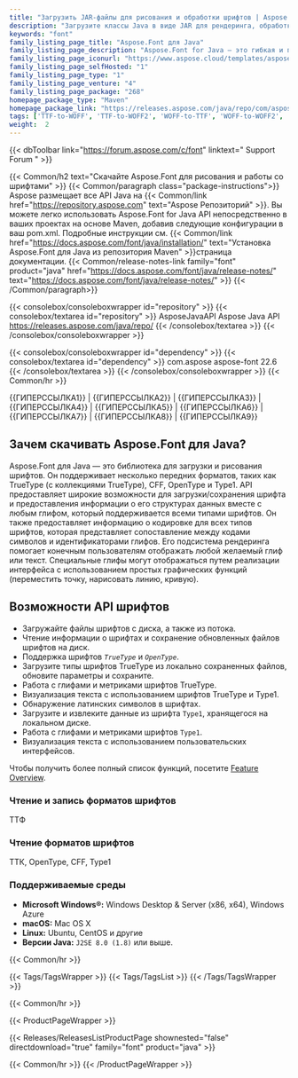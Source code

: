```yaml
---
title: "Загрузить JAR-файлы для рисования и обработки шрифтов | Aspose.Font"
description: "Загрузите классы Java в виде JAR для рендеринга, обработки и преобразования шрифтов (TTF, TTC, OpenType, CFF, Type1 и т. д.). Поддерживает компактный шрифт, латинский шрифт, символы и глифы."
keywords: "font"
family_listing_page_title: "Aspose.Font для Java"
family_listing_page_description: "Aspose.Font for Java — это гибкая и простая в использовании библиотека для работы с различными файлами шрифтов. API поддерживает несколько форматов шрифтов, таких как TrueType CFF, OpenType и Type1."
family_listing_page_iconurl: "https://www.aspose.cloud/templates/aspose/App_Themes/V3/images/font/272x272/aspose_font-for-java.png"
family_listing_page_selfHosted: "1"
family_listing_page_type: "1"
family_listing_page_venture: "4"
family_listing_page_package: "268"
homepage_package_type: "Maven"
homepage_package_link: "https://releases.aspose.com/java/repo/com/aspose/aspose-font/"
tags: ['TTF-to-WOFF', 'TTF-to-WOFF2', 'WOFF-to-TTF', 'WOFF-to-WOFF2', 'WOFF2-to-TTF', '', 'WOFF2-to-WOFF', 'EOT-to-TTF', 'EOT-to-WOFF', 'EOT-to-WOFF2', 'Type1-to-TFF', 'Type1-to-WOFF', 'Type1-to-WOFF2', 'CFF-to-TTF', 'CFF-to-WOFF', 'CFF-to-WOFF2']
weight:  2
---
```


{{< dbToolbar link="https://forum.aspose.com/c/font" linktext=" Support Forum " >}}

{{< Common/h2 text="Скачайте Aspose.Font для рисования и работы со шрифтами"  >}}
{{< Common/paragraph class="package-instructions">}}
Aspose размещает все API Java на
{{< Common/link href="https://repository.aspose.com" text="Aspose Репозиторий"  >}}. Вы можете легко использовать Aspose.Font for Java API непосредственно в ваших проектах на основе Maven, добавив следующие конфигурации в ваш pom.xml. Подробные инструкции см.
{{< Common/link href="https://docs.aspose.com/font/java/installation/" text="Установка Aspose.Font для Java из репозитория Maven"  >}}страница документации.
{{< Common/release-notes-link family="font" product="java" href="https://docs.aspose.com/font/java/release-notes/" text="https://docs.aspose.com/font/java/release-notes/"  >}}
{{< /Common/paragraph>}}

{{< consolebox/consoleboxwrapper id="repository" >}}
   {{< consolebox/textarea id="repository" >}} 
      <repository>
      <id>AsposeJavaAPI</id>
      <name>Aspose Java API</name>
      <url>https://releases.aspose.com/java/repo/</url>
      </repository> 
   {{< /consolebox/textarea >}}
{{< /consolebox/consoleboxwrapper >}}

{{< consolebox/consoleboxwrapper id="dependency" >}}
   {{< consolebox/textarea id="dependency" >}}
      <dependency>
      <groupId>com.aspose</groupId>
      <artifactId>aspose-font</artifactId>
      <version>22.6</version>
      </dependency>
   {{< /consolebox/textarea >}}
{{< /consolebox/consoleboxwrapper >}}
{{< Common/hr >}}

{{ГИПЕРССЫЛКА1}} | {{ГИПЕРССЫЛКА2}} | {{ГИПЕРССЫЛКА3}} | {{ГИПЕРССЫЛКА4}} | {{ГИПЕРССЫЛКА5}} | {{ГИПЕРССЫЛКА6}} | {{ГИПЕРССЫЛКА7}} | {{ГИПЕРССЫЛКА8}} | {{ГИПЕРССЫЛКА9}}

## Зачем скачивать Aspose.Font для Java?

Aspose.Font для Java — это библиотека для загрузки и рисования шрифтов. Он поддерживает несколько передних форматов, таких как TrueType (с коллекциями TrueType), CFF, OpenType и Type1. API предоставляет широкие возможности для загрузки/сохранения шрифта и предоставления информации о его структурах данных вместе с любым глифом, который поддерживается всеми типами шрифтов. Он также предоставляет информацию о кодировке для всех типов шрифтов, которая представляет сопоставление между кодами символов и идентификаторами глифов. Его подсистема рендеринга помогает конечным пользователям отображать любой желаемый глиф или текст. Специальные глифы могут отображаться путем реализации интерфейса с использованием простых графических функций (переместить точку, нарисовать линию, кривую).

## Возможности API шрифтов

- Загружайте файлы шрифтов с диска, а также из потока.
- Чтение информации о шрифтах и сохранение обновленных файлов шрифтов на диск.
- Поддержка шрифтов *`TrueType`* и *`OpenType`*.
- Загрузите типы шрифтов TrueType из локально сохраненных файлов, обновите параметры и сохраните.
- Работа с глифами и метриками шрифтов TrueType.
- Визуализация текста с использованием шрифтов TrueType и Type1.
- Обнаружение латинских символов в шрифтах.
- Загрузите и извлеките данные из шрифта `Type1`, хранящегося на локальном диске.
- Работа с глифами и метриками шрифтов `Type1`.
- Визуализация текста с использованием пользовательских интерфейсов.

Чтобы получить более полный список функций, посетите [Feature Overview](https://docs.aspose.com/font/java/feature-list/).

### Чтение и запись форматов шрифтов

ТТФ

### Чтение форматов шрифтов

ТТК, OpenType, CFF, Type1

### Поддерживаемые среды

- **Microsoft Windows®:** Windows Desktop & Server (x86, x64), Windows Azure
- **macOS:** Mac OS X
- **Linux:** Ubuntu, CentOS и другие
- **Версии Java:** `J2SE 8.0 (1.8)` или выше.

{{< Common/hr >}}

{{< Tags/TagsWrapper >}}
 {{< Tags/TagsList >}}
{{< /Tags/TagsWrapper >}}

{{< Common/hr >}}

{{< ProductPageWrapper >}}
<!-- ReleasesListProductPage-->
   {{< Releases/ReleasesListProductPage shownested="false"  directdownload="true" family="font" product="java" >}}
<!-- /ReleasesListProductPage-->
{{< Common/hr >}}
{{< /ProductPageWrapper >}}

